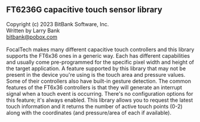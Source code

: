 FT6236G capacitive touch sensor library<br>
---------------------------------------
Copyright (c) 2023 BitBank Software, Inc.<br>
Written by Larry Bank<br>
bitbank@pobox.com<br>
<br>
FocalTech makes many different capacitive touch controllers and this library supports the FT6x36 ones in a generic way. Each has different capabilities and usually come pre-programmed for the specific pixel width and height of the target application. A feature supported by this library that may not be present in the device you're using is the touch area and pressure values. Some of their controllers also have built-in gesture detection. The common features of the FT6x36 controllers is that they will generate an interrupt signal when a touch event is occurring. There's no configuration options for this feature; it's always enabled. This library allows you to request the latest touch information and it returns the number of active touch points (0-2) along with the coordinates (and pressure/area of each if available).
